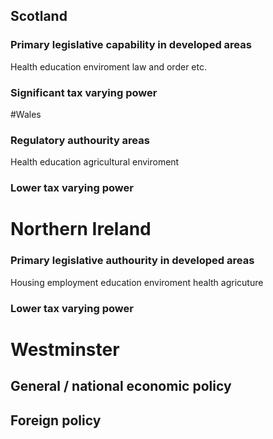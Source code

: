 ## Scotland
### Primary legislative capability in developed areas
Health education enviroment law and order etc.
### Significant tax varying power

#Wales
### Regulatory authourity areas
Health education agricultural enviroment
### Lower tax varying power

# Northern Ireland
### Primary legislative authourity in developed areas
Housing employment education enviroment health agricuture 
### Lower tax varying power


# Westminster

## General / national economic policy
## Foreign policy
